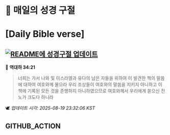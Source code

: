 # 🙏 매일의 성경 구절
# [Daily Bible verse]
## [![README에 성경구절 업데이트](https://github.com/DONGSUKA/first_test/actions/workflows/update-readme-bible.yml/badge.svg)](https://github.com/DONGSUKA/first_test/actions/workflows/update-readme-bible.yml)
<!-- START_BIBLE_VERSE -->
📖 **역대하 34:21**
> 너희는 가서 나와 및 이스라엘과 유다의 남은 자들을 위하여 이 발견한 책의 말씀에 대하여 여호와께 물으라 우리 조상들이 여호와의 말씀을 지키지 아니하고 이 책에 기록된 모든 것을 준행하지 아니하였으므로 여호와께서 우리에게 쏟으신 진노가 크도다 하니라

🕊️ _업데이트 시각: 2025-08-19 23:32:06 KST_
  <!-- END_BIBLE_VERSE -->
## GITHUB_ACTION

